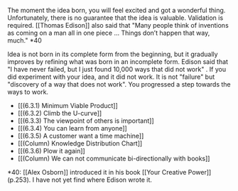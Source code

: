 
The moment the idea born, you will feel excited and got a wonderful thing. Unfortunately, there is no guarantee that the idea is valuable. Validation is required. [[Thomas Edison]] also said that "Many people think of inventions as coming on a man all in one piece ... Things don’t happen that way, much." *40

Idea is not born in its complete form from the beginning, but it gradually improves by refining what was born in an incomplete form. Edison said that "I have never failed, but I just found 10,000 ways that did not work" . If you did experiment with your idea, and it did not work. It is not "failure" but "discovery of a way that does not work". You progressed a step towards the ways to work.

- [[(6.3.1) Minimum Viable Product]]
- [[(6.3.2) Climb the U-curve]]
- [[(6.3.3) The viewpoint of others is important]]
- [[(6.3.4) You can learn from anyone]]
- [[(6.3.5) A customer want a time machine]]
- [[(Column) Knowledge Distribution Chart]]
- [[(6.3.6) Plow it again]]
- [[(Column) We can not communicate bi-directionally with books]]

*40: [[Alex Osborn]] introduced it in his book [[Your Creative Power]] (p.253). I have not yet find where Edison wrote it.
